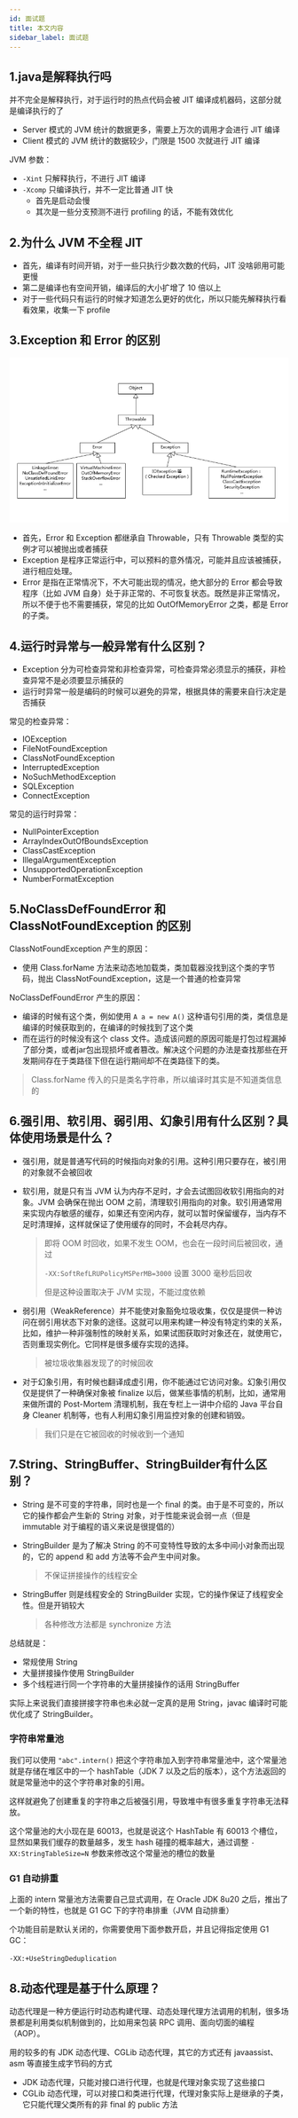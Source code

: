 ```yaml
---
id: 面试题
title: 本文内容
sidebar_label: 面试题
---
```




## 1.java是解释执行吗

并不完全是解释执行，对于运行时的热点代码会被 JIT 编译成机器码，这部分就是编译执行的了

- Server 模式的 JVM 统计的数据更多，需要上万次的调用才会进行 JIT 编译
- Client 模式的 JVM 统计的数据较少，门限是 1500 次就进行 JIT 编译

JVM 参数：

- `-Xint` 只解释执行，不进行 JIT 编译
- `-Xcomp` 只编译执行，并不一定比普通 JIT 快
  - 首先是启动会慢
  - 其次是一些分支预测不进行 profiling 的话，不能有效优化



## 2.为什么 JVM 不全程 JIT

- 首先，编译有时间开销，对于一些只执行少数次数的代码，JIT 没啥卵用可能更慢
- 第二是编译也有空间开销，编译后的大小扩增了 10 倍以上
- 对于一些代码只有运行的时候才知道怎么更好的优化，所以只能先解释执行看看效果，收集一下 profile



## 3.Exception 和 Error 的区别

![img](../assets/accba531a365e6ae39614ebfa3273900.png)

- 首先，Error 和 Exception 都继承自 Throwable，只有 Throwable 类型的实例才可以被抛出或者捕获
- Exception 是程序正常运行中，可以预料的意外情况，可能并且应该被捕获，进行相应处理。
- Error 是指在正常情况下，不大可能出现的情况，绝大部分的 Error 都会导致程序（比如 JVM 自身）处于非正常的、不可恢复状态。既然是非正常情况，所以不便于也不需要捕获，常见的比如 OutOfMemoryError 之类，都是 Error 的子类。



## 4.运行时异常与一般异常有什么区别？

- Exception 分为可检查异常和非检查异常，可检查异常必须显示的捕获，非检查异常不是必须要显示捕获的
- 运行时异常一般是编码的时候可以避免的异常，根据具体的需要来自行决定是否捕获

常见的检查异常：

- IOException
- FileNotFoundException
- ClassNotFoundException
- InterruptedException
- NoSuchMethodException
- SQLException
- ConnectException

常见的运行时异常：

- NullPointerException
- ArrayIndexOutOfBoundsException
- ClassCastException
- IllegalArgumentException
- UnsupportedOperationException
- NumberFormatException



## 5.NoClassDefFoundError 和 ClassNotFoundException 的区别

ClassNotFoundException 产生的原因：

- 使用 Class.forName 方法来动态地加载类，类加载器没找到这个类的字节码，抛出 ClassNotFoundException，这是一个普通的检查异常

NoClassDefFoundError 产生的原因：

- 编译的时候有这个类，例如使用 `A a = new A()` 这种语句引用的类，类信息是编译的时候获取到的，在编译的时候找到了这个类
- 而在运行的时候没有这个 class 文件。造成该问题的原因可能是打包过程漏掉了部分类，或者jar包出现损坏或者篡改。解决这个问题的办法是查找那些在开发期间存在于类路径下但在运行期间却不在类路径下的类。

> Class.forName 传入的只是类名字符串，所以编译时其实是不知道类信息的



## 6.强引用、软引用、弱引用、幻象引用有什么区别？具体使用场景是什么？

- 强引用，就是普通写代码的时候指向对象的引用。这种引用只要存在，被引用的对象就不会被回收

- 软引用，就是只有当 JVM 认为内存不足时，才会去试图回收软引用指向的对象。JVM 会确保在抛出 OOM 之前，清理软引用指向的对象。软引用通常用来实现内存敏感的缓存，如果还有空闲内存，就可以暂时保留缓存，当内存不足时清理掉，这样就保证了使用缓存的同时，不会耗尽内存。

  > 即将 OOM 时回收，如果不发生 OOM，也会在一段时间后被回收，通过
  >
  > `-XX:SoftRefLRUPolicyMSPerMB=3000` 设置 3000 毫秒后回收
  >
  > 但是这种设置取决于 JVM 实现，不能过度依赖

- 弱引用（WeakReference）并不能使对象豁免垃圾收集，仅仅是提供一种访问在弱引用状态下对象的途径。这就可以用来构建一种没有特定约束的关系，比如，维护一种非强制性的映射关系，如果试图获取时对象还在，就使用它，否则重现实例化。它同样是很多缓存实现的选择。

  > 被垃圾收集器发现了的时候回收

- 对于幻象引用，有时候也翻译成虚引用，你不能通过它访问对象。幻象引用仅仅是提供了一种确保对象被 finalize 以后，做某些事情的机制，比如，通常用来做所谓的 Post-Mortem 清理机制，我在专栏上一讲中介绍的 Java 平台自身 Cleaner 机制等，也有人利用幻象引用监控对象的创建和销毁。

  > 我们只是在它被回收的时候收到一个通知



## 7.String、StringBuffer、StringBuilder有什么区别？

- String 是不可变的字符串，同时也是一个 final 的类。由于是不可变的，所以它的操作都会产生新的 String 对象，对于性能来说会弱一点（但是 immutable 对于编程的语义来说是很提倡的）

- StringBuilder 是为了解决 String 的不可变特性导致的太多中间小对象而出现的，它的 append 和 add 方法等不会产生中间对象。

  > 不保证拼接操作的线程安全

- StringBuffer 则是线程安全的 StringBuilder 实现，它的操作保证了线程安全性。但是开销较大

  > 各种修改方法都是 synchronize 方法

总结就是：

- 常规使用 String
- 大量拼接操作使用 StringBuilder
- 多个线程进行同一个字符串的大量拼接操作的话用 StringBuffer

实际上来说我们直接拼接字符串也未必就一定真的是用 String，javac 编译时可能优化成了 StringBuilder。

### 字符串常量池

我们可以使用 `"abc".intern()` 把这个字符串加入到字符串常量池中，这个常量池就是存储在堆区中的一个 hashTable（JDK 7 以及之后的版本），这个方法返回的就是常量池中的这个字符串对象的引用。

这样就避免了创建重复的字符串之后被强引用，导致堆中有很多重复字符串无法释放。

这个常量池的大小现在是 60013，也就是说这个 HashTable 有 60013 个槽位，显然如果我们缓存的数量越多，发生 hash 碰撞的概率越大，通过调整 `-XX:StringTableSize=N` 参数来修改这个常量池的槽位的数量

### G1 自动排重

上面的 intern 常量池方法需要自己显式调用，在 Oracle JDK 8u20 之后，推出了一个新的特性，也就是 G1 GC 下的字符串排重（JVM 自动排重）

个功能目前是默认关闭的，你需要使用下面参数开启，并且记得指定使用 G1 GC：

`-XX:+UseStringDeduplication`



## 8.动态代理是基于什么原理？

动态代理是一种方便运行时动态构建代理、动态处理代理方法调用的机制，很多场景都是利用类似机制做到的，比如用来包装 RPC 调用、面向切面的编程（AOP）。

用的较多的有 JDK 动态代理、CGLib 动态代理，其它的方式还有 javaassist、asm 等直接生成字节码的方式

- JDK 动态代理，只能对接口进行代理，也就是代理对象实现了这些接口
- CGLib 动态代理，可以对接口和类进行代理，代理对象实际上是继承的子类，它只能代理父类所有的非 final 的 public 方法
